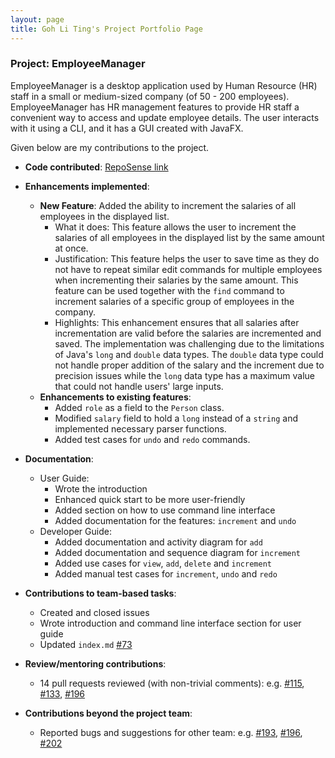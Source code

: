 ```yaml
---
layout: page
title: Goh Li Ting's Project Portfolio Page
---
```


### Project: EmployeeManager

EmployeeManager is a desktop application used by Human Resource (HR) staff in a small or medium-sized company (of 50 - 200 employees).
EmployeeManager has HR management features to provide HR staff a convenient way to access and update employee details.
The user interacts with it using a CLI, and it has a GUI created with JavaFX.

Given below are my contributions to the project.

* **Code contributed**: [RepoSense link](https://nus-cs2103-ay2324s1.github.io/tp-dashboard/?search=goh-li-ting&breakdown=true)

* **Enhancements implemented**:
  * **New Feature**: Added the ability to increment the salaries of all employees in the displayed list.
    * What it does: This feature allows the user to increment the salaries of all employees in the displayed list by the same amount at once.
    * Justification: This feature helps the user to save time as they do not have to repeat similar edit commands for multiple employees when incrementing their salaries by the same amount.
    This feature can be used together with the `find` command to increment salaries of a specific group of employees in the company.
    * Highlights: This enhancement ensures that all salaries after incrementation are valid before the salaries are incremented and saved.
    The implementation was challenging due to the limitations of Java's `long` and `double` data types.
    The `double` data type could not handle proper addition of the salary and the increment due to precision issues while
    the `long` data type has a maximum value that could not handle users' large inputs.
  * **Enhancements to existing features**:
    * Added `role` as a field to the `Person` class.
    * Modified `salary` field to hold a `long` instead of a `string` and implemented necessary parser functions.
    * Added test cases for `undo` and `redo` commands.

* **Documentation**:
  * User Guide:
    * Wrote the introduction
    * Enhanced quick start to be more user-friendly
    * Added section on how to use command line interface
    * Added documentation for the features: `increment` and `undo`
  * Developer Guide:
    * Added documentation and activity diagram for `add`
    * Added documentation and sequence diagram for `increment`
    * Added use cases for `view`, `add`, `delete` and `increment`
    * Added manual test cases for `increment`, `undo` and `redo`

* **Contributions to team-based tasks**:
  * Created and closed issues
  * Wrote introduction and command line interface section for user guide
  * Updated `index.md` [#73](https://github.com/AY2324S1-CS2103T-T14-1/tp/pull/73)

* **Review/mentoring contributions**:
  * 14 pull requests reviewed (with non-trivial comments):
    e.g. [#115](https://github.com/AY2324S1-CS2103T-T14-1/tp/pull/115),
    [#133](https://github.com/AY2324S1-CS2103T-T14-1/tp/pull/133),
    [#196](https://github.com/AY2324S1-CS2103T-T14-1/tp/pull/196)

* **Contributions beyond the project team**:
  * Reported bugs and suggestions for other team:
    e.g. [#193](https://github.com/AY2324S1-CS2103T-T17-4/tp/issues/193),
    [#196](https://github.com/AY2324S1-CS2103T-T17-4/tp/issues/196),
    [#202](https://github.com/AY2324S1-CS2103T-T17-4/tp/issues/202)
